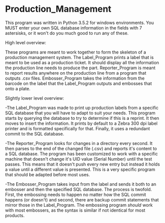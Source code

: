 # Production_Management

This program was written in Python 3.5.2 for windows environments. You MUST enter your own SQL database information in the fields with 7 
astersisks, or it won't do you much good to run any of these.

High level overview:

These programs are meant to work together to form the skeleton of a production management system. The Label_Program prints a label that is 
meant to be used as a production ticket. It should display all the information the production line needs to produce the part. 
Reporter_Program is meant to report results anywhere on the production line from a program that outputs .csv files. Embosser_Program takes 
the information from the barcode on the label that the Label_Program outputs and embosses that onto a plate.

Slightly lower level overview: 

-The Label_Program was made to print up production labels from a specific SQL database that you will have to adapt to suit your needs.
This program starts by querying the database to try to determine if this is a reprint. It then moves to insert the information. It prints 
by default to a Zebra 300 dpi label printer and is formatted specifically for that. Finally, it uses a redundant commit to the SQL 
database.

-The Reporter_Program looks for changes in a directory every second. It then parses to the end of the changed file (.csv) and reports it's 
content to a SQL database. The program has been customized to work with a specific machine that doesn't change it's UID value (Serial 
Number) until the test passes. This means that it doesn't push every new entry but instead it holds a value until a different value is 
presented. This is a very specific program that should be adapted before most uses.

-The Embosser_Program takes input from the label and sends it both to an embosser and then the specified SQL database. The process is 
twofold. First, the embossing needs to happen no matter how the SQL commit happens (or doesn't) and second, there are backup commit 
statements that mirror those in the Label_Program. The embossing program *should* work with most embossers, as the syntax is similar if
not identical for most products.

